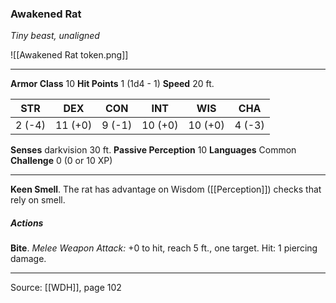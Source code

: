 ### Awakened Rat
_Tiny beast, unaligned_

![[Awakened Rat token.png]]


---

**Armor Class** 10
**Hit Points** 1 (1d4 - 1)
**Speed** 20 ft.

| STR     | DEX     | CON     | INT     | WIS     | CHA     |
|---------|---------|---------|---------|---------|---------|
| 2 (-4) | 11 (+0) | 9 (-1) | 10 (+0) | 10 (+0) | 4 (-3) |

**Senses** darkvision 30 ft.
**Passive Perception** 10
**Languages** Common
**Challenge** 0 (0 or 10 XP)

---

**Keen Smell**. The rat has advantage on Wisdom ([[Perception]]) checks that rely on smell.

##### Actions
**Bite**. _Melee Weapon Attack:_ +0 to hit, reach 5 ft., one target. Hit: 1 piercing damage.


---

Source: [[WDH]], page 102